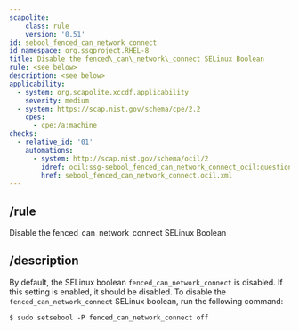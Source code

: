 ```yaml
---
scapolite:
    class: rule
    version: '0.51'
id: sebool_fenced_can_network_connect
id_namespace: org.ssgproject.RHEL-8
title: Disable the fenced\_can\_network\_connect SELinux Boolean
rule: <see below>
description: <see below>
applicability:
  - system: org.scapolite.xccdf.applicability
    severity: medium
  - system: https://scap.nist.gov/schema/cpe/2.2
    cpes:
      - cpe:/a:machine
checks:
  - relative_id: '01'
    automations:
      - system: http://scap.nist.gov/schema/ocil/2
        idref: ocil:ssg-sebool_fenced_can_network_connect_ocil:questionnaire:1
        href: sebool_fenced_can_network_connect.ocil.xml
---
```



## /rule

Disable the fenced\_can\_network\_connect SELinux Boolean

## /description

By
default, the SELinux boolean `fenced_can_network_connect` is disabled.
If this setting is enabled, it should be disabled. To disable the
`fenced_can_network_connect` SELinux boolean, run the following command:

``` 
$ sudo setsebool -P fenced_can_network_connect off
```
